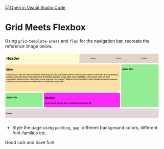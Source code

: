 [![Open in Visual Studio Code](https://classroom.github.com/assets/open-in-vscode-c66648af7eb3fe8bc4f294546bfd86ef473780cde1dea487d3c4ff354943c9ae.svg)](https://classroom.github.com/online_ide?assignment_repo_id=8070712&assignment_repo_type=AssignmentRepo)
# Grid Meets Flexbox

Using `grid-template-areas` and `flex` for the navigation bar, recreate the reference image below.

![reference](mockup.png)

- Style the page using `padding`, `gap`, different background colors, different font-families etc.

Good luck and have fun!
